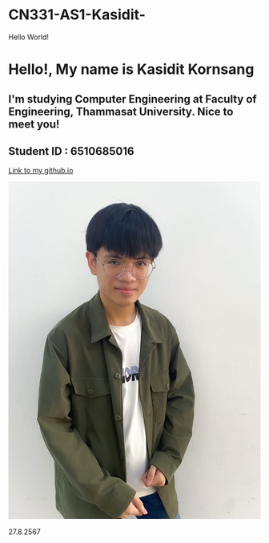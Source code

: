 # CN331-AS1-Kasidit-

Hello World!

# Hello!, My name is Kasidit Kornsang 

## I'm studying Computer Engineering at Faculty of Engineering, Thammasat University. Nice to meet you!

## Student ID : 6510685016

[Link to my github.io](https://6510685016.github.io)

![Kasidit Kornsang](picture/IMG_0672.JPG)

27.8.2567
